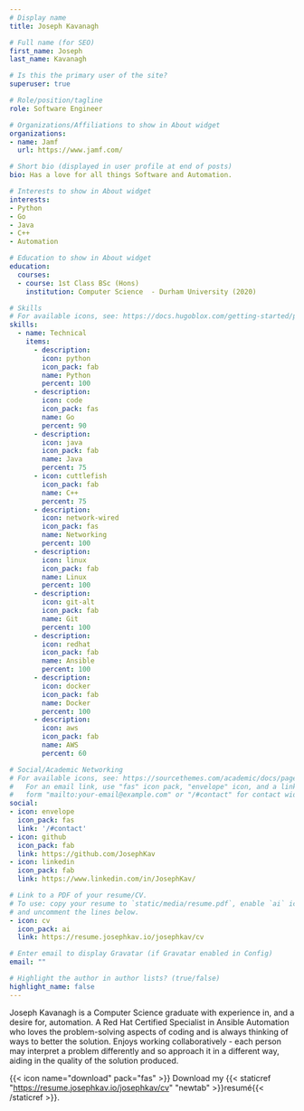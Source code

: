 ```yaml
---
# Display name
title: Joseph Kavanagh

# Full name (for SEO)
first_name: Joseph
last_name: Kavanagh

# Is this the primary user of the site?
superuser: true

# Role/position/tagline
role: Software Engineer

# Organizations/Affiliations to show in About widget
organizations:
- name: Jamf
  url: https://www.jamf.com/

# Short bio (displayed in user profile at end of posts)
bio: Has a love for all things Software and Automation.

# Interests to show in About widget
interests:
- Python
- Go
- Java
- C++
- Automation

# Education to show in About widget
education:
  courses:
  - course: 1st Class BSc (Hons)
    institution: Computer Science  - Durham University (2020)

# Skills
# For available icons, see: https://docs.hugoblox.com/getting-started/page-builder/#icons
skills:
  - name: Technical
    items:
      - description:
        icon: python
        icon_pack: fab
        name: Python
        percent: 100
      - description:
        icon: code
        icon_pack: fas
        name: Go
        percent: 90
      - description:
        icon: java
        icon_pack: fab
        name: Java
        percent: 75
      - icon: cuttlefish
        icon_pack: fab
        name: C++
        percent: 75
      - description:
        icon: network-wired
        icon_pack: fas
        name: Networking
        percent: 100
      - description:
        icon: linux
        icon_pack: fab
        name: Linux
        percent: 100
      - description:
        icon: git-alt
        icon_pack: fab
        name: Git
        percent: 100
      - description:
        icon: redhat
        icon_pack: fab
        name: Ansible
        percent: 100
      - description:
        icon: docker
        icon_pack: fab
        name: Docker
        percent: 100
      - description:
        icon: aws
        icon_pack: fab
        name: AWS
        percent: 60

# Social/Academic Networking
# For available icons, see: https://sourcethemes.com/academic/docs/page-builder/#icons
#   For an email link, use "fas" icon pack, "envelope" icon, and a link in the
#   form "mailto:your-email@example.com" or "/#contact" for contact widget.
social:
- icon: envelope
  icon_pack: fas
  link: '/#contact'
- icon: github
  icon_pack: fab
  link: https://github.com/JosephKav
- icon: linkedin
  icon_pack: fab
  link: https://www.linkedin.com/in/JosephKav/

# Link to a PDF of your resume/CV.
# To use: copy your resume to `static/media/resume.pdf`, enable `ai` icons in `params.toml`,
# and uncomment the lines below.
- icon: cv
  icon_pack: ai
  link: https://resume.josephkav.io/josephkav/cv

# Enter email to display Gravatar (if Gravatar enabled in Config)
email: ""

# Highlight the author in author lists? (true/false)
highlight_name: false
---
```


Joseph Kavanagh is a Computer Science graduate with experience in, and a desire for, automation. A Red Hat Certified Specialist in Ansible Automation who loves the problem-solving aspects of coding and is always thinking of ways to better the solution. Enjoys working collaboratively - each person may interpret a problem differently and so approach it in a different way, aiding in the quality of the solution produced.

{{< icon name="download" pack="fas" >}} Download my {{< staticref "https://resume.josephkav.io/josephkav/cv" "newtab" >}}resumé{{< /staticref >}}.
